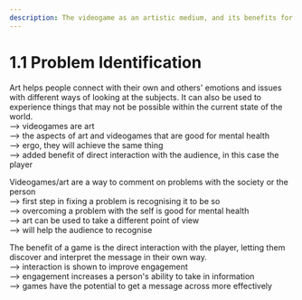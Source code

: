```yaml
---
description: The videogame as an artistic medium, and its benefits for mental health.
---
```


# 1.1 Problem Identification

Art helps people connect with their own and others' emotions and issues with different ways of looking at the subjects. It can also be used to experience things that may not be possible within the current state of the world.\
\--> videogames are art\
\--> the aspects of art and videogames that are good for mental health\
\--> ergo, they will achieve the same thing\
\--> added benefit of direct interaction with the audience, in this case the player

Videogames/art are a way to comment on problems with the society or the person\
\--> first step in fixing a problem is recognising it to be so\
\--> overcoming a problem with the self is good for mental health\
\--> art can be used to take a different point of view\
\--> will help the audience to recognise

The benefit of a game is the direct interaction with the player, letting them discover and interpret the message in their own way.\
\--> interaction is shown to improve engagement\
\--> engagement increases a person's ability to take in information\
\--> games have the potential to get a message across more effectively

